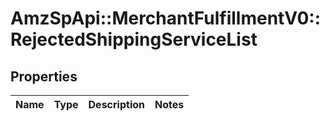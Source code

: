 # AmzSpApi::MerchantFulfillmentV0::RejectedShippingServiceList

## Properties
Name | Type | Description | Notes
------------ | ------------- | ------------- | -------------

